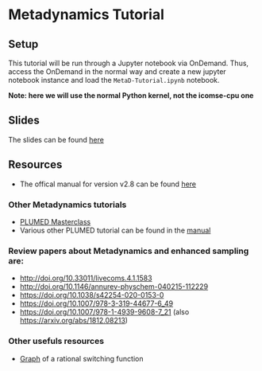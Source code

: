 # Metadynamics Tutorial


## Setup 
This tutorial will be run through a Jupyter notebook via OnDemand. Thus, access the OnDemand in the normal way and create a new jupyter notebook instance and load the `MetaD-Tutorial.ipynb` notebook. 

**Note: here we will use the normal Python kernel, not the icomse-cpu one**

## Slides

The slides can be found [here](https://github.com/icomse/3rd_workshop_advanced_sampling/blob/main/Tuesday/i-CoMSE-Workshop-Metadynamics-March21-2023.pdf)

## Resources

- The offical manual for version v2.8 can be found [here](https://www.plumed.org/doc-v2.8/user-doc/html/index.html) 

### Other Metadynamics tutorials
- [PLUMED Masterclass](https://www.plumed.org/masterclass)
- Various other PLUMED tutorial can be found in the [manual](https://www.plumed.org/doc-v2.8/user-doc/html/tutorials.html)

### Review papers about Metadynamics and enhanced sampling are:
- http://doi.org/10.33011/livecoms.4.1.1583
- http://doi.org/10.1146/annurev-physchem-040215-112229
- https://doi.org/10.1038/s42254-020-0153-0
- https://doi.org/10.1007/978-3-319-44677-6_49
- https://doi.org/10.1007/978-1-4939-9608-7_21 (also https://arxiv.org/abs/1812.08213)

### Other usefuls resources
- [Graph](https://www.desmos.com/calculator/nqujdsvj0z) of a rational switching function
